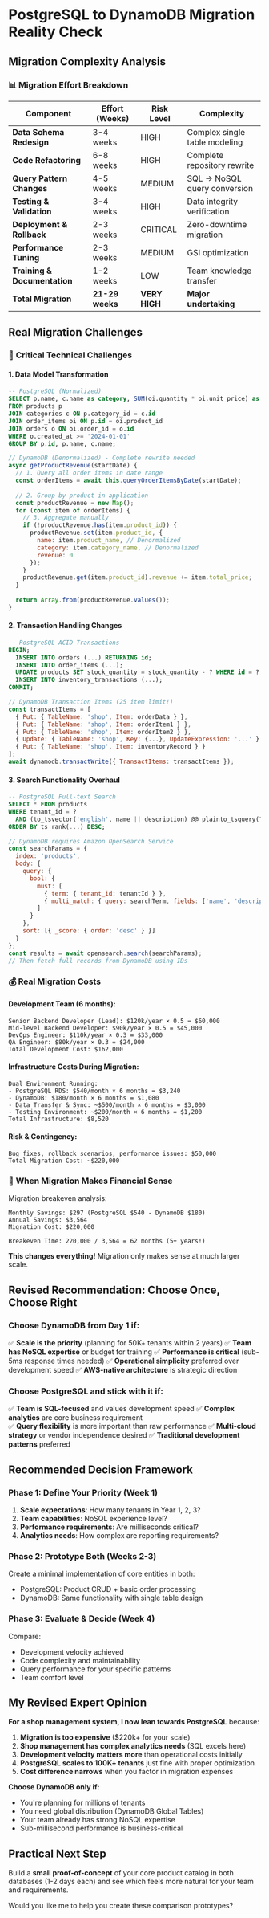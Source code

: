 # PostgreSQL to DynamoDB Migration Reality Check

## Migration Complexity Analysis

### 📊 **Migration Effort Breakdown**

| Component | Effort (Weeks) | Risk Level | Complexity |
|-----------|----------------|------------|------------|
| **Data Schema Redesign** | 3-4 weeks | HIGH | Complex single table modeling |
| **Code Refactoring** | 6-8 weeks | HIGH | Complete repository rewrite |
| **Query Pattern Changes** | 4-5 weeks | MEDIUM | SQL → NoSQL query conversion |
| **Testing & Validation** | 3-4 weeks | HIGH | Data integrity verification |
| **Deployment & Rollback** | 2-3 weeks | CRITICAL | Zero-downtime migration |
| **Performance Tuning** | 2-3 weeks | MEDIUM | GSI optimization |
| **Training & Documentation** | 1-2 weeks | LOW | Team knowledge transfer |
| **Total Migration** | **21-29 weeks** | **VERY HIGH** | **Major undertaking** |

## Real Migration Challenges

### 🚨 **Critical Technical Challenges**

#### 1. **Data Model Transformation**
```sql
-- PostgreSQL (Normalized)
SELECT p.name, c.name as category, SUM(oi.quantity * oi.unit_price) as revenue
FROM products p
JOIN categories c ON p.category_id = c.id  
JOIN order_items oi ON p.id = oi.product_id
JOIN orders o ON oi.order_id = o.id
WHERE o.created_at >= '2024-01-01'
GROUP BY p.id, p.name, c.name;
```

```javascript
// DynamoDB (Denormalized) - Complete rewrite needed
async getProductRevenue(startDate) {
  // 1. Query all order items in date range
  const orderItems = await this.queryOrderItemsByDate(startDate);
  
  // 2. Group by product in application
  const productRevenue = new Map();
  for (const item of orderItems) {
    // 3. Aggregate manually
    if (!productRevenue.has(item.product_id)) {
      productRevenue.set(item.product_id, {
        name: item.product_name, // Denormalized
        category: item.category_name, // Denormalized  
        revenue: 0
      });
    }
    productRevenue.get(item.product_id).revenue += item.total_price;
  }
  
  return Array.from(productRevenue.values());
}
```

#### 2. **Transaction Handling Changes**
```sql
-- PostgreSQL ACID Transactions
BEGIN;
  INSERT INTO orders (...) RETURNING id;
  INSERT INTO order_items (...);
  UPDATE products SET stock_quantity = stock_quantity - ? WHERE id = ?;
  INSERT INTO inventory_transactions (...);
COMMIT;
```

```javascript
// DynamoDB Transaction Items (25 item limit!)
const transactItems = [
  { Put: { TableName: 'shop', Item: orderData } },
  { Put: { TableName: 'shop', Item: orderItem1 } },
  { Put: { TableName: 'shop', Item: orderItem2 } },
  { Update: { TableName: 'shop', Key: {...}, UpdateExpression: '...' } },
  { Put: { TableName: 'shop', Item: inventoryRecord } }
];
await dynamodb.transactWrite({ TransactItems: transactItems });
```

#### 3. **Search Functionality Overhaul**
```sql
-- PostgreSQL Full-text Search
SELECT * FROM products 
WHERE tenant_id = ? 
  AND (to_tsvector('english', name || description) @@ plainto_tsquery(?))
ORDER BY ts_rank(...) DESC;
```

```javascript
// DynamoDB requires Amazon OpenSearch Service
const searchParams = {
  index: 'products',
  body: {
    query: {
      bool: {
        must: [
          { term: { tenant_id: tenantId } },
          { multi_match: { query: searchTerm, fields: ['name', 'description'] } }
        ]
      }
    },
    sort: [{ _score: { order: 'desc' } }]
  }
};
const results = await opensearch.search(searchParams);
// Then fetch full records from DynamoDB using IDs
```

### 💰 **Real Migration Costs**

#### Development Team (6 months):
```
Senior Backend Developer (Lead): $120k/year × 0.5 = $60,000
Mid-level Backend Developer: $90k/year × 0.5 = $45,000  
DevOps Engineer: $110k/year × 0.3 = $33,000
QA Engineer: $80k/year × 0.3 = $24,000
Total Development Cost: $162,000
```

#### Infrastructure Costs During Migration:
```
Dual Environment Running:
- PostgreSQL RDS: $540/month × 6 months = $3,240
- DynamoDB: $180/month × 6 months = $1,080
- Data Transfer & Sync: ~$500/month × 6 months = $3,000
- Testing Environment: ~$200/month × 6 months = $1,200
Total Infrastructure: $8,520
```

#### Risk & Contingency:
```
Bug fixes, rollback scenarios, performance issues: $50,000
Total Migration Cost: ~$220,000
```

### 🎯 **When Migration Makes Financial Sense**

Migration breakeven analysis:

```
Monthly Savings: $297 (PostgreSQL $540 - DynamoDB $180)
Annual Savings: $3,564
Migration Cost: $220,000

Breakeven Time: 220,000 / 3,564 = 62 months (5+ years!)
```

**This changes everything!** Migration only makes sense at much larger scale.

## **Revised Recommendation: Choose Once, Choose Right**

### Choose **DynamoDB from Day 1** if:
✅ **Scale is the priority** (planning for 50K+ tenants within 2 years)
✅ **Team has NoSQL expertise** or budget for training
✅ **Performance is critical** (sub-5ms response times needed)
✅ **Operational simplicity** preferred over development speed
✅ **AWS-native architecture** is strategic direction

### Choose **PostgreSQL and stick with it** if:
✅ **Team is SQL-focused** and values development speed
✅ **Complex analytics** are core business requirement  
✅ **Query flexibility** is more important than raw performance
✅ **Multi-cloud strategy** or vendor independence desired
✅ **Traditional development patterns** preferred

## **Recommended Decision Framework**

### Phase 1: Define Your Priority (Week 1)
1. **Scale expectations**: How many tenants in Year 1, 2, 3?
2. **Team capabilities**: NoSQL experience level?
3. **Performance requirements**: Are milliseconds critical?
4. **Analytics needs**: How complex are reporting requirements?

### Phase 2: Prototype Both (Weeks 2-3)
Create a minimal implementation of core entities in both:
- PostgreSQL: Product CRUD + basic order processing
- DynamoDB: Same functionality with single table design

### Phase 3: Evaluate & Decide (Week 4)
Compare:
- Development velocity achieved
- Code complexity and maintainability  
- Query performance for your specific patterns
- Team comfort level

## **My Revised Expert Opinion**

**For a shop management system, I now lean towards PostgreSQL** because:

1. **Migration is too expensive** ($220k+ for your scale)
2. **Shop management has complex analytics needs** (SQL excels here)
3. **Development velocity matters more** than operational costs initially
4. **PostgreSQL scales to 100K+ tenants** just fine with proper optimization
5. **Cost difference narrows** when you factor in migration expenses

**Choose DynamoDB only if:**
- You're planning for millions of tenants
- You need global distribution (DynamoDB Global Tables)
- Your team already has strong NoSQL expertise
- Sub-millisecond performance is business-critical

## **Practical Next Step**

Build a **small proof-of-concept** of your core product catalog in both databases (1-2 days each) and see which feels more natural for your team and requirements.

Would you like me to help you create these comparison prototypes?